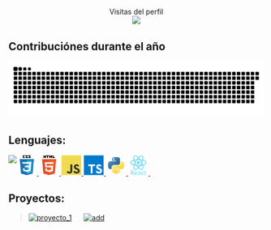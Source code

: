<p align="center">
  Visitas del perfil<br>
  <img src="https://profile-counter.glitch.me/Walter11S/count.svg" />
</p>

<h2 align="left">Contribuciónes durante el año</h2>
<a href="#"><img src="github-contribution.svg"></a>

<h2 align="left">Lenguajes:</h2>
<a href="https://www.w3schools.com/css/" target="_blank"> <img src="https://raw.githubusercontent.com/devicons/devicon/master/icons/css3/css3-original-wordmark.svg" alt="css3" width="40" height="40"/> </a>
<a href="https://www.w3.org/html/" target="_blank"> <img src="https://raw.githubusercontent.com/devicons/devicon/master/icons/html5/html5-original-wordmark.svg" alt="html5" width="40" height="40"/> </a>
<a href="https://developer.mozilla.org/en-US/docs/Web/JavaScript" target="_blank"> <img src="https://raw.githubusercontent.com/devicons/devicon/master/icons/javascript/javascript-original.svg" alt="javascript" width="40" height="40"/> </a>
<a href="https://www.typescriptlang.org/" target="_blank"> <img src="https://raw.githubusercontent.com/devicons/devicon/master/icons/typescript/typescript-original.svg" alt="typescript" width="40" height="40"/> </a>
<a href="https://www.python.org" target="_blank"> <img src="https://raw.githubusercontent.com/devicons/devicon/master/icons/python/python-original.svg" alt="python" width="40" height="40"/> </a>
<a href="https://reactjs.org/" target="_blank"> <img src="https://raw.githubusercontent.com/devicons/devicon/master/icons/react/react-original-wordmark.svg" alt="react" width="40" height="40"/> </a>
<img align="left" src="https://github-readme-stats.vercel.app/api/top-langs?username=Walter11S&show_icons=true&locale=en&layout=compact"/>
&nbsp;
&nbsp;
&nbsp;
&nbsp;

<h2 algin="left">Proyectos:</h2>

> [![proyecto_1](https://badgen.net/badge/TerminalMc/Web/black?icon=github)](https://github.com/Walter11S/TerminallMc-Web)
&nbsp;&nbsp;&nbsp;&nbsp;
[![add](https://badgen.net/badge/Discord/Bot/black?icon=discord)](https://discord.com/oauth2/authorize?client_id=1016056366063964181&scope=bot%20applications.commands&permissions=2146958847)
<br>
